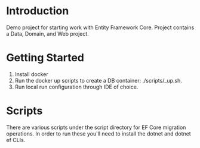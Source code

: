 # Introduction
Demo project for starting work with Entity Framework Core. Project contains a Data, Domain, and Web project.

# Getting Started
1.	Install docker
2.	Run the docker up scripts to create a DB container: ./scripts/_up.sh.
3.	Run local run configuration through IDE of choice.

# Scripts
There are various scripts under the script directory for EF Core migration operations. In order to run these you'll need to install the dotnet and dotnet ef CLIs.
